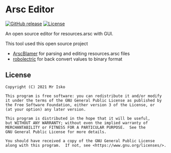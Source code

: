 # Arsc Editor


[![GitHub release](https://img.shields.io/github/v/release/MrIkso/ArscEditor)](https://github.com/MrIkso/ArscEditor/releases) [![License](https://img.shields.io/github/license/MrIkso/ArscEditor?color=blue)](LICENSE)

An open source editor for resources.arsc with GUI.

This tool used this open source project
- [ArscBlamer](https://github.com/google/android-arscblamer) for parsing and editing resources.arsc files
- [robolectric](https://github.com/robolectric/robolectric) for back convert values to binary format

## License

    Copyright (C) 2021 Mr Isko

    This program is free software: you can redistribute it and/or modify
    it under the terms of the GNU General Public License as published by
    the Free Software Foundation, either version 3 of the License, or
    (at your option) any later version.

    This program is distributed in the hope that it will be useful,
    but WITHOUT ANY WARRANTY; without even the implied warranty of
    MERCHANTABILITY or FITNESS FOR A PARTICULAR PURPOSE.  See the
    GNU General Public License for more details.

    You should have received a copy of the GNU General Public License
    along with this program.  If not, see <https://www.gnu.org/licenses/>.
